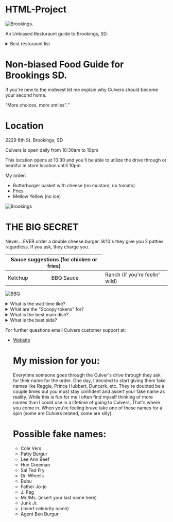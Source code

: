 # HTML-Project
<!DOCTYPE html>
<html>
<head>
<title>Mason's Culvers Best</title>
</head>
<body>

     
<div class="warning">
    <img src="https://cdn.firespring.com/images/f787640c-a870-4a17-b8c2-1e42a416bb42.jpg"
         alt="Brookings.">
    <p>An Unbiased Resturaunt guide to Brookings, SD.</p>

</div>

<details>
    <summary>Best resturaunt list</summary>
    Culvers.
</details>
     

<h1>Non-biased Food Guide for Brookings SD.</h1>
<p>If you're new to the midwest let me explain why Culvers should become your second home.
</p>
     
<p><q cite="https://www.culvers.com/media/commercials#:~:text=%E2%80%9CMore%20Choices%2C%20More%20Smiles%E2%80%9D,matter%20what%20you're%20craving.">More choices, more smiles".</q></p>
  
  <!DOCTYPE html>
<html>
<body>

<h1>Location</h1>
<p>2229 6th St. Brookings, SD</p>
     
<p>Culvers is open daily from 10:30am to 10pm</p>

<p>This location opens at <time datetime="10:30">10:30</time> and you'll be able to utilize the drive through or beatiful in store location untill <time datetime="10pm">10pm</time>.</p>

</body>
</html>

<p>My order: <p>
<ul>
  <li>Butterburger basket with cheese (no mustard, no tomato)</li>
  <li>Fries</li>
  <li>Mellow Yellow (no ice)</li>
</ul>

     
<img class="fit-picture"
     src="https://d1f28u9l1tudce.cloudfront.net/apps/_shared/butterburgers.jpg"
     alt="Brookings">



<h1>THE BIG SECRET</h1>

<p>Never... EVER order a double cheese burger. 9/10's they give you 2 patties ragardless. If you ask, they charge you.</p>

<table>
    <thead>
        <tr>
            <th colspan="2">Sauce suggestions (for chicken or fries)</th>
        </tr>
    </thead>
    <tbody>
        <tr>
            <td>Ketchup</td>
            <td>BBQ Sauce</td>
            <td>Ranch (if you're feelin' wild)</td>
        </tr>
    </tbody>
</table>



<img class="fit-picture"
     src="https://pbs.twimg.com/media/Eg2HErSXYAcA8xr.jpg"
     alt=BBQ Sauce>
     
<details>
    <summary>What is the wait time like?</summary>
    Usually 5-10 minutes unless you go during a rush. 
</details>
     
<details>
    <summary>What are the "Scoopy tokens" for?</summary>
    If you save up 10 you can either get a free kids meal or a piece of Culvers merchandise (depending on location).
</details>
     
<details>
    <summary>What is the best main dish?</summary>
    If you're only feelings peckish the chicken tender basket is the way to go. If you are starving the butter-burger basket is your best friend.
</details>
     
<details>
    <summary>What is the best side?</summary>
    The cheese curds from Culvers are amazing, however; these come at an upcharge. If you're on a budget the fries are great as well. The onion rings often leave me with regret and are quite expensive.
</details>




</body>
</html>

<p>For further questions email Culvers customer support at:</p>

<ul>
  <li><a href="https://example.com](https://www.culvers.com/menu-and-nutrition)">Website</a></li>
     
     
     
     
       
  <h1>My mission for you:</h1>
     <p>Everytime someone goes through the Culver's drive through they ask for their name for the order. One day, I decided to start giving them fake names like Reggie, Prince Hubbert, Duncerk, etc. They're doubted be a couple times but you must stay confident and assert your fake name as reality. While this is fun for me I often find myself thinking of more names than I could use in a lifetime of going to Culvers, That's where you come in. When you're feeling brave take one of these names for a spin (some are Culvers related, some are silly):</p>
     
<h1>Possible fake names:</h1>

<ul>
    <li>Cole Vers</li>
    <li>Patty Burgur</li>
    <li>Lee Ann Beef</li>
    <li>Hun Greeman</li>
    <li>Sal Ted Fry</li>
    <li>Dr. Wheels</li>
    <li>Bubu</li>
    <li>Father Jo-jo</li>
    <li>J. Peg</li>
    <li>Mr./Ms. (insert your last name here)</li>
    <li>Junk Jr.</li>
    <li>(insert celebrity name)</li>
    <li>Agent Ben Burgur</li>
    
</ul>
     

